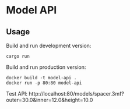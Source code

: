 # Model API

## Usage

Build and run development version:

```
cargo run
```

Build and run production version:

```
docker build -t model-api .
docker run -p 80:80 model-api
```

Test API:
http://localhost:80/models/spacer.3mf?outer=30.0&inner=12.0&height=10.0

